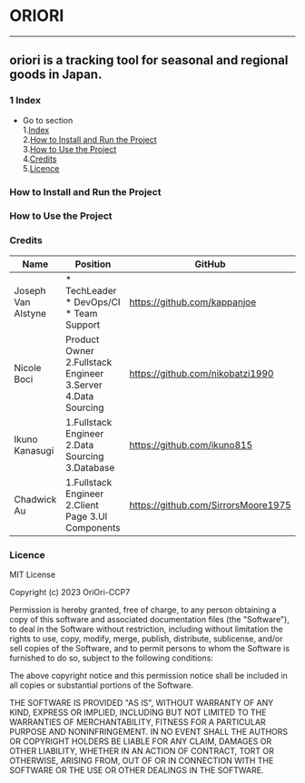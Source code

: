 # ORIORI
* * *
## oriori is a tracking tool for seasonal and regional goods in Japan.

### 1 Index ###
* Go to section  
1.[Index](#index)  
2.[How to Install and Run the Project](#How-to-Install-and-Run-the-Project)  
3.[How to Use the Project](#how-to-use-the-project)  
4.[Credits](#credits)  
5.[Licence](#licence)  

### How to Install and Run the Project ###

### How to Use the Project ###

### Credits ###  
| Name | Position | GitHub  |
| ---- | -------- | ------- |
| Joseph Van Alstyne | * TechLeader  * DevOps/CI  * Team Support | https://github.com/kappanjoe |
| Nicole Boci  | Product Owner <br> 2.Fullstack Engineer  3.Server  4.Data Sourcing | https://github.com/nikobatzi1990 |
| Ikuno Kanasugi  | 1.Fullstack Engineer  2.Data Sourcing  3.Database | https://github.com/ikuno815 |
| Chadwick Au | 1.Fullstack Engineer  2.Client Page  3.UI Components | https://github.com/SirrorsMoore1975 |

### Licence ###
MIT License

Copyright (c) 2023 OriOri-CCP7

Permission is hereby granted, free of charge, to any person obtaining a copy of this software and associated documentation files (the "Software"), to deal
in the Software without restriction, including without limitation the rights to use, copy, modify, merge, publish, distribute, sublicense, and/or sell
copies of the Software, and to permit persons to whom the Software is furnished to do so, subject to the following conditions:

The above copyright notice and this permission notice shall be included in all copies or substantial portions of the Software.

THE SOFTWARE IS PROVIDED "AS IS", WITHOUT WARRANTY OF ANY KIND, EXPRESS OR IMPLIED, INCLUDING BUT NOT LIMITED TO THE WARRANTIES OF MERCHANTABILITY, FITNESS FOR A PARTICULAR PURPOSE AND NONINFRINGEMENT. IN NO EVENT SHALL THE
AUTHORS OR COPYRIGHT HOLDERS BE LIABLE FOR ANY CLAIM, DAMAGES OR OTHER LIABILITY, WHETHER IN AN ACTION OF CONTRACT, TORT OR OTHERWISE, ARISING FROM, OUT OF OR IN CONNECTION WITH THE SOFTWARE OR THE USE OR OTHER DEALINGS IN THE SOFTWARE.

